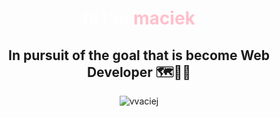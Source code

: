 <h1 align="center" style="color:white;">hi i'm <span style="color:pink">maciek</span></h1>
<h2 align="center" #fff>In pursuit of the goal that is become Web Developer 🗺️🎯🔜</h2>
<p align="center"><img src="https://github-readme-stats.vercel.app/api/top-langs?username=vvaciej&show_icons=true&locale=en&layout=compact" alt="vvaciej" /></p>

